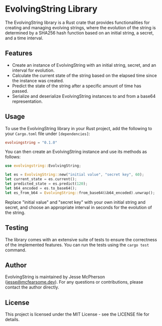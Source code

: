 # EvolvingString Library

The EvolvingString library is a Rust crate that provides functionalities for creating and managing evolving strings, where the evolution of the string is determined by a SHA256 hash function based on an initial string, a secret, and a time interval.

## Features

- Create an instance of EvolvingString with an initial string, secret, and an interval for evolution.
- Calculate the current state of the string based on the elapsed time since the instance was created.
- Predict the state of the string after a specific amount of time has passed.
- Serialize and deserialize EvolvingString instances to and from a base64 representation.

## Usage

To use the EvolvingString library in your Rust project, add the following to your `Cargo.toml` file under `[dependencies]`:

```toml
evolvingstring = "0.1.0"
```

You can then create an EvolvingString instance and use its methods as follows:

```rust
use evolvingstring::EvolvingString;

let es = EvolvingString::new("initial value", "secret key", 60);
let current_state = es.current();
let predicted_state = es.predict(120);
let b64_encoded = es.to_base64();
let es_from_b64 = EvolvingString::from_base64(&b64_encoded).unwrap();
```

Replace "initial value" and "secret key" with your own initial string and secret, and choose an appropriate interval in seconds for the evolution of the string.

## Testing

The library comes with an extensive suite of tests to ensure the correctness of the implemented features. You can run the tests using the `cargo test` command.

## Author

EvolvingString is maintained by Jesse McPherson (<jesse@mcfearsome.dev>). For any questions or contributions, please contact the author directly.

## License

This project is licensed under the MIT License - see the LICENSE file for details.
